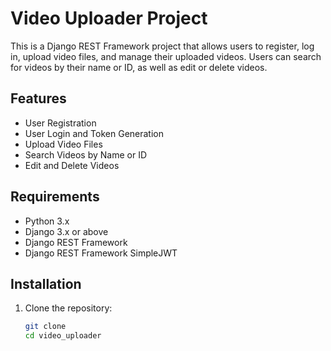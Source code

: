 # Video Uploader Project

This is a Django REST Framework project that allows users to register, log in, upload video files, and manage their uploaded videos. Users can search for videos by their name or ID, as well as edit or delete videos.

## Features

- User Registration
- User Login and Token Generation
- Upload Video Files
- Search Videos by Name or ID
- Edit and Delete Videos

## Requirements

- Python 3.x
- Django 3.x or above
- Django REST Framework
- Django REST Framework SimpleJWT

## Installation

1. Clone the repository:

   ```bash
   git clone 
   cd video_uploader
